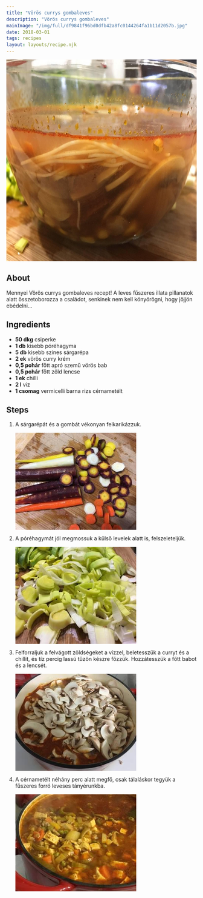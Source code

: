 ```yaml
---
title: "Vörös currys gombaleves"
description: "Vörös currys gombaleves"
mainImage: "/img/full/df9841f96bd0dfb42a8fc0144264fa1b11d2057b.jpg"
date: 2018-03-01
tags: recipes
layout: layouts/recipe.njk
---
```

                        
<p align="center"><a href="https://cookpad.com/hu/receptek/4506851-voros-currys-gombaleves" rel="Recipe source page"><img width="751" height="532" src="/img/full/df9841f96bd0dfb42a8fc0144264fa1b11d2057b.jpg"/></a></p>

## About
Mennyei Vörös currys gombaleves recept! A  leves fűszeres illata pillanatok alatt összetoborozza a családot, senkinek nem kell könyörögni, hogy jöjjön ebédelni... 

>  

## Ingredients
* **50 dkg** csiperke
* **1 db** kisebb póréhagyma
* **5 db** kisebb szines sárgarépa
* **2 ek** vörös curry krém
* **0,5 pohár** főtt apró szemű vörös bab
* **0,5 pohár** főtt zöld lencse
* **1 ek** chilli
* **2 l** viz
* **1 csomag** vermicelli barna rizs cérnametélt

## Steps

1. A sárgarépát és a gombát vékonyan felkarikázzuk.
 
    <p><img width="320" height="256" align="left" src="/img/full/d48ba17f69a8a20103402be751160765727c1a31.jpg"/></p><div style="clear: both"/>

2. A póréhagymát jól megmossuk a külső levelek alatt is, felszeleteljük.
 
    <p><img width="320" height="256" align="left" src="/img/full/638e2644a8034adae4143aeebeeca2a5a5bd2545.jpg"/></p><div style="clear: both"/>

3. Felforraljuk a felvágott zöldségeket a vízzel, beletesszük a curryt és a chillit, és tíz percig lassú tűzön készre főzzük. Hozzátesszük a főtt babot és a lencsét.
 
    <p><img width="320" height="256" align="left" src="/img/full/63ec9cbf8dce8224384a10abae0eb3a711a56abf.jpg"/></p><div style="clear: both"/>

4. A cérnametélt néhány perc alatt megfő, csak tálaláskor tegyük a fűszeres forró leveses tányérunkba.
 
    <p><img width="320" height="256" align="left" src="/img/full/840a2dfdb3f2ab39fe129c5096d5f8bfa8a8c5cd.jpg"/></p><div style="clear: both"/>


